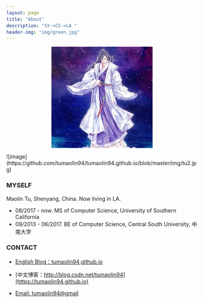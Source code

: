 ```yaml
---
layout: page
title: "About"
description: "SY->CS->LA "
header-img: "img/green.jpg"
---
```



<center>
    <p><img src="img/tu2.jpg" align="center"></p>
</center>
![image](https://github.com/tumaolin94/tumaolin94.github.io/blob/master/img/tu2.jpg)

### MYSELF

Maolin Tu, Shenyang, China. Now living in LA. 

- 08/2017 - now. MS of Computer Science, University of Southern California 
- 09/2013 - 06/2017. BE of Computer Science, Central South University, 中南大学 



### CONTACT

- [English Blog：tumaolin94.github.io](https://tumaolin94.github.io)

- [中文博客：http://blog.csdn.net/tumaolin94](https://tumaolin94.github.io)

- [Email: tumaolin94@gmail](tumaolin94@gmail.com)
